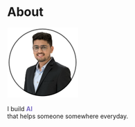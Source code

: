 # About

![image](assets/profile-pic-164.png)

<div style="text-align: justify"> I build
    <span style="color: #7c6ec4; font-weight: bold;"> AI </span><br>
that helps someone somewhere everyday.
</div>